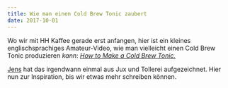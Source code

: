 ```yaml
---
title: Wie man einen Cold Brew Tonic zaubert
date: 2017-10-01
---
```


Wo wir mit HH Kaffee gerade erst anfangen, hier ist ein kleines englischsprachiges Amateur-Video, wie man vielleicht einen Cold Brew Tonic produzieren _kann_: [_How to Make a Cold Brew Tonic._](https://www.youtube.com/watch?v=AbHJui7eLx0)

[Jens](/ueber-uns/) hat das irgendwann einmal aus Jux und Tollerei aufgezeichnet. Hier nun zur Inspiration, bis wir etwas mehr schreiben können.
